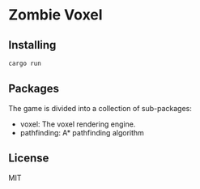 # Zombie Voxel

## Installing

```bash
cargo run
```

## Packages

The game is divided into a collection of sub-packages:

- voxel: The voxel rendering engine.
- pathfinding: A* pathfinding algorithm

## License

MIT
